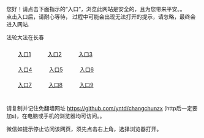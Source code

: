 您好！请点击下面指示的“入口”，浏览此网站是安全的，且为您带来平安。。 <br/>
点击入口后，请耐心等待， 过程中可能会出现无法打开的提示，请忽略，最终会进入网站. </br>

法轮大法在长春<br/>
<div style="padding:10px"><a style="margin:20px" target="_blank" href="https://dx8u2bkwzet0o.cloudfront.net/2Qpsp?zngwp" id="ccLink1" rel="nofollow">入口1</a> <a target="_blank" style="margin:20px" href="https://d3emk8fc2soubs.cloudfront.net/2Qpsp?nrocyth" id="ccLink2" rel="nofollow">入口2</a> <a style="margin:20px" target="_blank" href="https://d1tu2vz6o7280z.cloudfront.net/2Qpsp?kiufn" id="ccLink3" rel="nofollow">入口3</a></div>

<div style="padding:10px" ><a style="margin:20px" target="_blank" href="https://dx8u2bkwzet0o.cloudfront.net/2Qpsp?zngwp" id="ccLink4" rel="nofollow">入口4</a> <a style="margin:20px" href="https://d3emk8fc2soubs.cloudfront.net/2Qpsp?nrocyth" target="_blank" id="ccLink5" rel="nofollow">入口5</a> <a style="margin:20px" href="https://d1tu2vz6o7280z.cloudfront.net/2Qpsp?kiufn" target="_blank" id="ccLink6" rel="nofollow">入口6</a></div>

<div style="padding:10px"><a style="margin:20px" target="_blank" href="https://dx8u2bkwzet0o.cloudfront.net/2Qpsp?zngwp" id="ccLink7" rel="nofollow">入口7</a> <a style="margin:20px" href="https://d3emk8fc2soubs.cloudfront.net/2Qpsp?nrocyth" target="_blank" id="ccLink8" rel="nofollow">入口8</a> <a style="margin:20px" target="_blank" href="https://d1tu2vz6o7280z.cloudfront.net/2Qpsp?kiufn" id="ccLink9" rel="nofollow">入口9</a></div>

<br/>



请复制并记住免翻墙网址 https://github.com/yntd/changchunzx (http后一定要加s)，在电脑或手机的浏览器均可访问。。<br/>

微信如提示停止访问该网页，须先点击右上角，选择浏览器打开。
